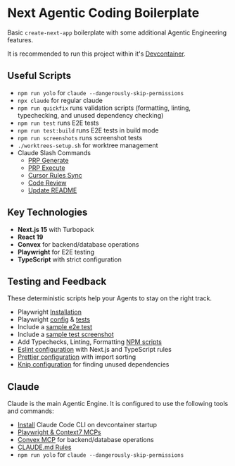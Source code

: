 # Next Agentic Coding Boilerplate

Basic `create-next-app` boilerplate with some additional Agentic Engineering features.

It is recommended to run this project within it's [Devcontainer](./.devcontainer/devcontainer.json).

## Useful Scripts

- `npm run yolo` for `claude --dangerously-skip-permissions`
- `npx claude` for regular claude
- `npm run quickfix` runs validation scripts (formatting, linting, typechecking, and unused dependency checking)
- `npm run test` runs E2E tests
- `npm run test:build` runs E2E tests in build mode
- `npm run screenshots` runs screenshot tests
- `./worktrees-setup.sh` for worktree management
- Claude Slash Commands
  - [PRP Generate](./.claude/commands/prps/generate-prp.md)
  - [PRP Execute](./.claude/commands/prps/execute-prp.md)
  - [Cursor Rules Sync](./.claude/commands/cursor-rules-sync.md)
  - [Code Review](./.claude/commands/code-review.md)
  - [Update README](./.claude/commands/update-readme.md)

## Key Technologies

- **Next.js 15** with Turbopack
- **React 19**
- **Convex** for backend/database operations
- **Playwright** for E2E testing
- **TypeScript** with strict configuration

## Testing and Feedback

These deterministic scripts help your Agents to stay on the right track.

- Playwright [Installation](./.devcontainer/Dockerfile)
- Playwright [config](./playwright.config.ts) & [tests](./tests)
- Include a [sample e2e test](./tests/landing.spec.ts)
- Include a [sample test screenshot](./tests/screenshots.spec.ts)
- Add Typechecks, Linting, Formatting [NPM scripts](./package.json)
- [Eslint configuration](./eslint.config.ts) with Next.js and TypeScript rules
- [Prettier configuration](./.prettierrc) with import sorting
- [Knip configuration](./knip.config.ts) for finding unused dependencies

## Claude

Claude is the main Agentic Engine. It is configured to use the following tools and commands:

- [Install](./.devcontainer/devcontainer.json) Claude Code CLI on devcontainer startup
- [Playwright & Context7 MCPs](./.mcp.json)
- [Convex MCP](./.mcp.json) for backend/database operations
- [CLAUDE.md Rules](./.claude/CLAUDE.md)
- `npm run yolo` for `claude --dangerously-skip-permissions`
